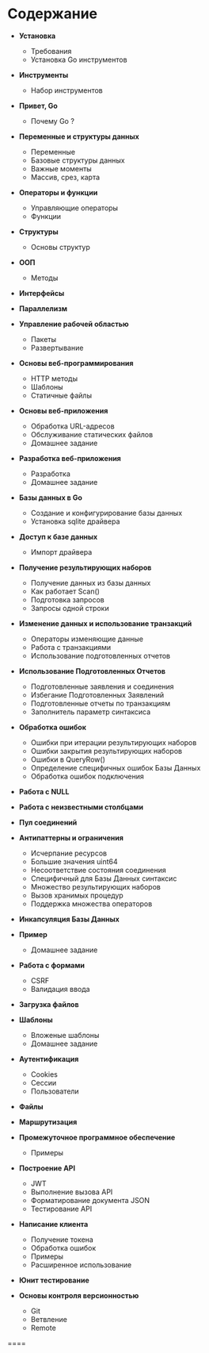 # Содержание

* **Установка**
	* Требования
	* Установка Go инструментов

* **Инструменты**
	* Набор инструментов

* **Привет, Go**
	* Почему Go ?

* **Переменные и структуры данных**
	* Переменные
	* Базовые структуры данных
	* Важные моменты
	* Массив, срез, карта

* **Операторы и функции**
	* Управляющие операторы
	* Функции

* **Структуры**
	* Основы структур

* **ООП**
	* Методы

* **Интерфейсы**

* **Параллелизм**

* **Управление рабочей областью**
	* Пакеты
	* Развертывание

* **Основы веб-программирования**
	* HTTP методы
	* Шаблоны 
	* Статичные файлы

* **Основы веб-приложения**
	* Обработка URL-адресов
	* Обслуживание статических файлов
	* Домашнее задание

* **Разработка веб-приложения**
	* Разработка
	* Домашнее задание

* **Базы данных в Go**
	* Создание и конфигурирование базы данных
	* Установка sqlite драйвера

* **Доступ к базе данных**
	* Импорт драйвера

* **Получение результирующих наборов**
	* Получение данных из базы данных
	* Как работает Scan()
	* Подготовка запросов
	* Запросы одной строки

* **Изменение данных и использование транзакций**
	* Операторы изменяющие данные
	* Работа с транзакциями
	* Использование подготовленных отчетов

* **Использование Подготовленных Отчетов**
	* Подготовленные заявления и соединения
	* Избегание Подготовленных Заявлений
	* Подготовленные отчеты по транзакциям
	* Заполнитель параметр синтаксиса

* **Обработка ошибок**
	* Ошибки при итерации результирующих наборов
	* Ошибки закрытия результирующих наборов
	* Ошибки в QueryRow()
	* Определение специфичных ошибок Базы Данных
	* Обработка ошибок подключения

* **Работа с NULL**

* **Работа с неизвестными столбцами**

* **Пул соединений**

* **Антипаттерны и ограничения**
	* Исчерпание ресурсов
	* Большие значения uint64
	* Несоответствие состояния соединения
	* Специфичный для Базы Данных синтаксис
	* Множество результирующих наборов
	* Вызов хранимых процедур
	* Поддержка множества операторов

* **Инкапсуляция Базы Данных**

* **Пример**
	* Домашнее задание

* **Работа с формами**
	* CSRF
	* Валидация ввода

* **Загрузка файлов**

* **Шаблоны**
	* Вложеные шаблоны
	* Домашнее задание

* **Аутентификация**
	* Cookies
	* Сессии
	* Пользователи

* **Файлы**

* **Маршрутизация**

* **Промежуточное программное обеспечение**
	* Примеры

* **Построение API**
	* JWT
	* Выполнение вызова API
	* Форматирование документа JSON
	* Тестирование API

* **Написание клиента**
	* Получение токена
	* Обработка ошибок
	* Примеры
	* Расширенное использование

* **Юнит тестирование**

* **Основы контроля версионностью**
	* Git
	* Ветвление
	* Remote

====

